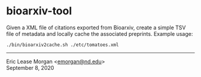 # bioarxiv-tool

Given a XML file of citations exported from Bioarxiv, create a simple TSV file of metadata and locally cache the associated preprints. Example usage:

   `./bin/bioarxiv2cache.sh ./etc/tomatoes.xml`

---
Eric Lease Morgan &lt;emorgan@nd.edu&gt;   
September 8, 2020
